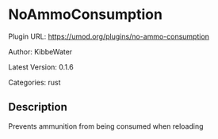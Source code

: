 # NoAmmoConsumption

Plugin URL: https://umod.org/plugins/no-ammo-consumption

Author: KibbeWater

Latest Version: 0.1.6

Categories: rust

## Description

Prevents ammunition from being consumed when reloading
